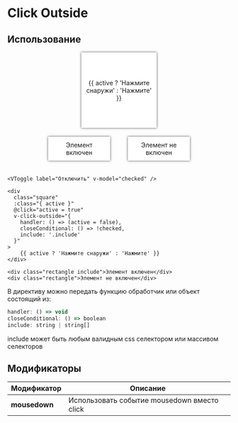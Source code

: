 # Click Outside

## Использование

<script setup>
import { ref } from 'vue'; 
const checked = ref(false);
const active = ref(false);
</script>

<style>
.square {
  padding: 10px;
  display: flex;
  justify-content: center;
  align-items: center;
  text-align: center;
  width: 150px;
  height: 150px;
  box-shadow: 0 0 5px rgba(0, 0, 0, 0.7);
  background-color: #fff;
  transition: 0.1s;
}

.square.active {
	color: #fff;
	background-color: #d32f2f;
}

.rectangle {
  margin: 20px;
  padding: 10px;
  width: 120px;
  text-align: center;
  box-shadow: 0 0 5px rgba(0, 0, 0, 0.7);
  background-color: #fff;
}
</style>

<VToggle label="Отключить директиву" color="#d32f2f" v-model="checked" />

<div style="display: flex; flex-direction: column; align-items: center;">
<div
	class="square"
	:class="{ active }"
	@click="active = true"
	v-click-outside="{
		handler: () => (active = false),
		closeConditional: () => !checked,
		include: '.include'
	}"
>
	{{ active ? 'Нажмите снаружи' : 'Нажмите' }}
</div>

<div style="display: flex;">
	<div class="rectangle include">
		Элемент включен
	</div>
	<div class="rectangle">Элемент не включен</div>
</div>

</div>

```vue
<VToggle label="Отключить" v-model="checked" />

<div
  class="square"
  :class="{ active }"
  @click="active = true"
  v-click-outside="{
    handler: () => (active = false),
    closeConditional: () => !checked,
    include: '.include'
  }"
>
    {{ active ? 'Нажмите снаружи' : 'Нажмите' }}
</div>

<div class="rectangle include">Элемент включен</div>
<div class="rectangle">Элемент не включен</div>
```

В директиву можно передать функцию обработчик или объект состоящий из:

```js
handler: () => void
closeConditional: () => boolean
include: string | string[]
```

include может быть любым валидным css селектором или массивом селекторов

## Модификаторы

| Модификатор   | Описание                                    |
| ------------- | ------------------------------------------- |
| **mousedown** | Использовать событие mousedown вместо click |
